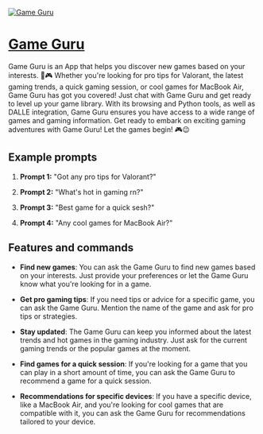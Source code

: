 [![Game Guru](https://files.oaiusercontent.com/file-AU9YFJckF8vMrUm3X4RBFNZA?se=2123-10-16T06%3A23%3A40Z&sp=r&sv=2021-08-06&sr=b&rscc=max-age%3D31536000%2C%20immutable&rscd=attachment%3B%20filename%3Da2035c23-a1af-4100-92b4-3eb90aa7886f.png&sig=XJ7ictX7LQJrM2zeI1tQD3MybHD57/p8T39K8U6%2Ba5M%3D)](https://chat.openai.com/g/g-TzXkFPbqO-game-guru)

# [Game Guru](https://chat.openai.com/g/g-TzXkFPbqO-game-guru)

Game Guru is an App that helps you discover new games based on your interests. 🚀🎮 Whether you're looking for pro tips for Valorant, the latest gaming trends, a quick gaming session, or cool games for MacBook Air, Game Guru has got you covered! Just chat with Game Guru and get ready to level up your game library. With its browsing and Python tools, as well as DALLE integration, Game Guru ensures you have access to a wide range of games and gaming information. Get ready to embark on exciting gaming adventures with Game Guru! Let the games begin! 🎮😉

## Example prompts

1. **Prompt 1:** "Got any pro tips for Valorant?"

2. **Prompt 2:** "What's hot in gaming rn?"

3. **Prompt 3:** "Best game for a quick sesh?"

4. **Prompt 4:** "Any cool games for MacBook Air?"

## Features and commands

- **Find new games**: You can ask the Game Guru to find new games based on your interests. Just provide your preferences or let the Game Guru know what you're looking for in a game.

- **Get pro gaming tips**: If you need tips or advice for a specific game, you can ask the Game Guru. Mention the name of the game and ask for pro tips or strategies.

- **Stay updated**: The Game Guru can keep you informed about the latest trends and hot games in the gaming industry. Just ask for the current gaming trends or the popular games at the moment.

- **Find games for a quick session**: If you're looking for a game that you can play in a short amount of time, you can ask the Game Guru to recommend a game for a quick session.

- **Recommendations for specific devices**: If you have a specific device, like a MacBook Air, and you're looking for cool games that are compatible with it, you can ask the Game Guru for recommendations tailored to your device.